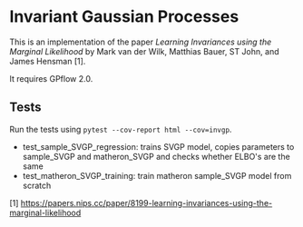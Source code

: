 # Invariant Gaussian Processes
This is an implementation of the paper *Learning Invariances using the Marginal Likelihood* by Mark van der Wilk, Matthias Bauer, ST John, and James Hensman [1].

It requires GPflow 2.0.

## Tests
Run the tests using `pytest --cov-report html --cov=invgp`.

- test_sample_SVGP_regression: trains SVGP model, copies parameters to sample_SVGP and matheron_SVGP and checks whether ELBO's are the same
- test_matheron_SVGP_training: train matheron sample_SVGP model from scratch

[1] https://papers.nips.cc/paper/8199-learning-invariances-using-the-marginal-likelihood
